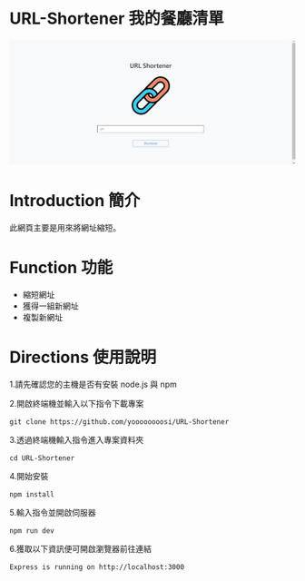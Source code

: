 
# URL-Shortener 我的餐廳清單
![image](https://github.com/yoooooooosi/URL-Shortener/blob/main/url%20pic%20v-1.jpg?raw=true)
# Introduction 簡介
此網頁主要是用來將網址縮短。
# Function 功能
* 縮短網址
* 獲得一組新網址
* 複製新網址
# Directions 使用說明
1.請先確認您的主機是否有安裝 node.js 與 npm

2.開啟終端機並輸入以下指令下載專案
 ```
 git clone https://github.com/yoooooooosi/URL-Shortener
 ```
3.透過終端機輸入指令進入專案資料夾
 ```
cd URL-Shortener 
 ```
4.開始安裝
 ```
npm install
 ```
5.輸入指令並開啟伺服器
 ```
npm run dev
 ```
6.獲取以下資訊便可開啟瀏覽器前往連結
 ```
Express is running on http://localhost:3000
